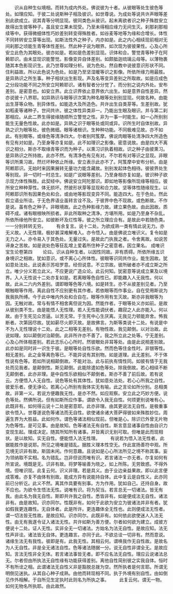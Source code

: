 <!-- { "loadSidebar": true } -->
　　识从自种生似境相。而转为成内外处。佛说彼为十者。从彼眼等处生彼色等处。如理应知。于彼二处说斯种子相及彼识。如世尊说。为成处等说共许声眼等差别此欲成立。说其青等分明显现。彼同类色从彼识。起未离欲者识之种子殊胜安立故得出生彼等种子。虽且安立果未现受。乃至未得相应缘力无间生灭。刹那刹那相续等中。获得微细体性巧妙差别转变得殊胜者。如谷麦等地等为缘和合增长。体性不同转转安立芽等出现。如斯法性外之种子。内亦如是。此之内心相续现前相对无间刹那之顷能生青等体性差别。然此种子说为眼界。如次现为彼彼果性。心及心所安立此色为其眼处。彼亦如是。若如是色差别显现。识体和合。警觉青等种子在阿赖耶识。由未显现识能警觉。影像变异自体差别。如颇胝迦琉璃云母等。以薄物裹随其本色影现识生。此乃世尊如理分析。说为色处。然自教中说彼意识形状不同。住利益故。所以此色说为色处。如是乃至坚湿暖等识之影像。所依所缘力用最胜。是异熟识之所生事。种子相状出生影现。声及名等变异差别之所取故。如是应成色之分段功能不同之所安立阿赖耶识。诸有智者分分觉了。而分别之说内外处。安布差别。是密意也。如安立界。此立识界依止意界依六出生。如是意界自性差异。然亦说彼十八界耶。如异熟识与眼等识次第为种名眼等处别别显现。何故名种。由能出生芽等众物。别异体性。如能造大及所造色。共许出生自类芽等。生差别故。犹如稻麦等诸种子。世间共许。彼之体性异类非一。乃能出生眼及眼识。并与第二刹那相应。从此二界生得彼缘随顺所立警觉之性。非为一事一时能生。如一心所别别能生无量色性故。此亦如是。异熟之识于眼等处或同或异。识所生时自体别故。异熟之识为眼等处。彼色微细。眼等诸根识。生种种功能。不同极难见故。亦不如此。有别眼等。或缘色等清净四大。尔者别阿笈摩。佛说肉眼等处清净四大所造色有见有对如是。乃至身等亦复如是。此不如理识之影像。密意说故。由是四大不离识之相分。斯亦不取缘青等识而为种子。以熏习识执着相故。识之种子由彼熏习。是异熟识之所持故。此亦不然。有清净色有见有对。不尔若有对等识之显现。非眼等识所熏习故。然烂坏种依止所缘。安立表示此亦不了。阿笈摩中安布分析。由是阿赖耶识。无始时来因果展转无量功力能含藏故。别别发起体色相待。彼彼界处生等别现。非一切时一时总生。如是广说眼等差别。乃至身相亦复如是。彼识种子欲示现力体性殊胜。此契经中。佛说安立阿陀那识。即如地等影像所现缘等相应。彼所安立种种芽性。体无损坏。然彼形状芽等显现和合力故。坚等体性随缘现生。以阿赖耶识所有因果色处和合。或由地等影现变异不同。能造四大。在于色处。然此假立语业所诠。于无色界语业虽转言诠不及。于彼界中色不现故。或色断故。不作是说。虽有色之种子。非眼境故。此之色种影缘力故。建立果色故。由此因故。质碍不成。诸有眼根映所损者。非此所取种之清净。方堪所用。如是乃至身不杂乱。所依所缘他所安立。如彼断坏及烂性等。彼之所立理应合有。是故此中若随色类。一一分别转转无穷。
　　有余复言。说十二处。为欲成熟一类有情此说无力。亦无义故。人无性理。极妙甚深难解难入。亦令悟入。由是佛说立唯识义。复令如是无力之人。亦令易入于其色处。无量过失。是故此门执我之者。令舍离故。如说苦谛身之苦故。如是说处色等狂乱增上爱着所住种子之密意者。因立果名。
成唯识宝生论卷第四
　　论曰。识从自种生者。以因性同故。非有质碍。所依所缘五识身境识之相故。犹如意识。或不离心心所体性。彼眼等识同共作业。能生因故。犹如意处法处。此说表示苏呾罗意。经但说意。不立宗故。彼所破者亦不成立斯之所立。唯少分义若立此义。不应更说广造众论。此云何知。犹密意等说成立果及以境界。入人无性说十二处亦复如是。若离眼等色自性已。即能趣入人无我性。何以故。此从二六内外差别。谓即眼等色等六境。如是转生。亦不从彼差别见者。乃至眼触眼等作用。离此自性不应别更有其作者。若依眼等而作事业。自在受用斯说为我我执所缚。今于此中唯内外处和合自在。眼等作用有生灭故。斯亦非我眼等为因。无触对故。常与有情不相舍离但说为因。然能作者。于眼等处义亦如前。是故从彼别类不生。由是能悟人无性理。若人无性能调伏者。趣寂之人此亦能入。何以故。由于生死见众苦逼。以苦无常。于生死中心生厌离。无我见力顿能弃舍。怖我断者。次第因尽故。犹如薪尽火即灭故。是故佛言。为斯等类说十二处。有说是中不为人无性理说十二处。此之二相等无差别。有物性故。我见颠倒。以对治故。此说如理。如以颠倒对治颠倒。此非所许亦不善了。我之所立此之处等。宁无差别。心及心所体相差别。若此志乐心心所时。然彼眼处非耳等处。由是此说相差别故。此亦如是同时非一识生于彼。是眼等处自性乐欲。然而色等住金性时。非银等性。相无差别。此之金等离色等已。不能异说有其别物。如是道理。此无差别。不于体性说有色等。若如所说相颠倒故。不能对治。此与前执有情性同。如彼有情于无我处而见我者。是颠倒性。斯见颠倒。此能除遣如色等处。除我倒故。若心相续不断无颠倒者。此亦非理。是中自性乐欲相似不颠倒者。斯亦不善了前后故。若有说云。方便悟入人无自性。说色等处有其体性。犹如意处法处。若心心所我之自性。彼爱乐者。便无诤论。若离心心所别有我体实无有喻。此之言论如所分别。总相类故。非第一义。若说方便趣我无性。是亦不然。如应观察。安立此之巧妙方便。说色等处。然佛所说。但有如斯所应作事。谓欲令入我无自性。何烦更别说唯有心。此既非有。如何得云说十二处是密意耶。此亦非理。由其更说法无自性。是极重事欲令悟入。世尊遂说色等诸法而无自性。欲使诸余诸大菩萨得彼如来殊胜妙位。周遍生界为大胜益。此如何作。谓色等诸法相似现前。但唯是心。除识已外曾无片物为色等性。是可见事。由是故知。色等诸法无有自性。斯言意显诸事自性由自识力变现生起。理成决定。随其所知所有诸事。并皆离识无别可取。但唯是此而现相状。是以故知。实无自性。便能悟入法无性理。
　　有说若为悟入法无性者。此据能胜作是说耶。所见之境唯是错乱。据胜义理本性空无。作此宣扬善符中观。所见境无识非有故。斯固未闲。作何意趣。且说如是心心所法所见之境不称其事。妄为领纳取不实相。名为错乱。岂非但说而唯有识。若言诸法一亦无者。尔复如何有所宣说。境既是无。识非有故。将梦等喻善为晓之。如上所陈。无劳致惑。不得外境。但唯识现。此复云何。识义非理。若是具义。由于业边亲益果故。即以此言便成答难。亦复不由体有别故。能成方异有说能持自体。此中复云是自性义。此亦同前已分析讫。此义不然。离其作具要有别事。方为作用。犹如自己。还持自身。故不应也。为欲令生悟法无性。说唯有识。将为契当。若言总无一切诸法。皆无有我。由此名为我无自性。斯即共许我之自性。悉皆非有。如是便成法无自性。诸法非有。由是故知。识亦同尔。性既非有。如何于此欲为安立为彼诸法并非有者。犹如假我更连趣性。无自体者。此是所许。更连趣体全无性也。此则便成法无性者。谓一切法皆无性故。是故应知。识亦同尔。此既非有。如何依此欲使迷人入法无性。由无有我遂令证入诸法无性。共许如斯为善方便。尔者如何欲为建立。成彼方便说十二处。证人无性。实非全无一切诸法。方始名为法无自性。是故应知。法无性声非诠。诸法皆无自体。更连趣言。亦同于此。不欲总诠一切非有。然而意说。诸缘生法无有我性。彼即是有。此我无性。其相云何。谓唤我作无自性故。是故名为人无自性。非是全无诸法自性。色等诸法随据一分。说无自性非谓全无。是故应知。言法无性非全无体。若言诸法事皆无者。即不应名法无自性。理应云说诸法总无。尔者但由所执法无自性缘有功能获得差别。离他自性简别彼之实我自体。恒时不有所诠之相。此谓诸法无自性义非是豁脱总拨为空。然所执者是何言耶。所谓无明倒见迷执。从其自心种子成熟。由他而转现相不同。执于外境有别自性。由如倒见作外相解。于自所见生定执时此则名为所执之事。
　　此复云何。谓无一物。如何无物名所执耶。由此故然。
